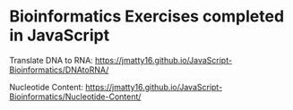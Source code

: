 # Bioinformatics Exercises completed in JavaScript

Translate DNA to RNA: https://jmatty16.github.io/JavaScript-Bioinformatics/DNAtoRNA/

Nucleotide Content: https://jmatty16.github.io/JavaScript-Bioinformatics/Nucleotide-Content/
